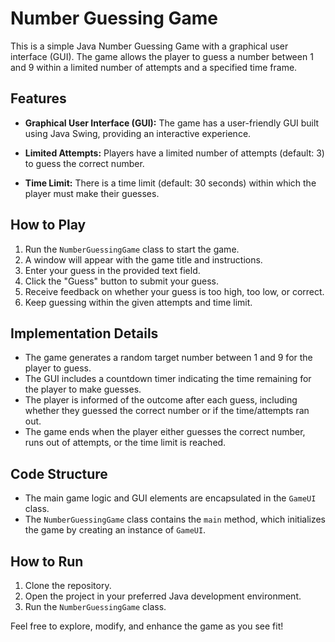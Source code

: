 # Number Guessing Game

This is a simple Java Number Guessing Game with a graphical user interface (GUI). The game allows the player to guess a number between 1 and 9 within a limited number of attempts and a specified time frame.

## Features

- **Graphical User Interface (GUI):** The game has a user-friendly GUI built using Java Swing, providing an interactive experience.

- **Limited Attempts:** Players have a limited number of attempts (default: 3) to guess the correct number.

- **Time Limit:** There is a time limit (default: 30 seconds) within which the player must make their guesses.

## How to Play

1. Run the `NumberGuessingGame` class to start the game.
2. A window will appear with the game title and instructions.
3. Enter your guess in the provided text field.
4. Click the "Guess" button to submit your guess.
5. Receive feedback on whether your guess is too high, too low, or correct.
6. Keep guessing within the given attempts and time limit.

## Implementation Details

- The game generates a random target number between 1 and 9 for the player to guess.
- The GUI includes a countdown timer indicating the time remaining for the player to make guesses.
- The player is informed of the outcome after each guess, including whether they guessed the correct number or if the time/attempts ran out.
- The game ends when the player either guesses the correct number, runs out of attempts, or the time limit is reached.

## Code Structure

- The main game logic and GUI elements are encapsulated in the `GameUI` class.
- The `NumberGuessingGame` class contains the `main` method, which initializes the game by creating an instance of `GameUI`.

## How to Run

1. Clone the repository.
2. Open the project in your preferred Java development environment.
3. Run the `NumberGuessingGame` class.

Feel free to explore, modify, and enhance the game as you see fit!
